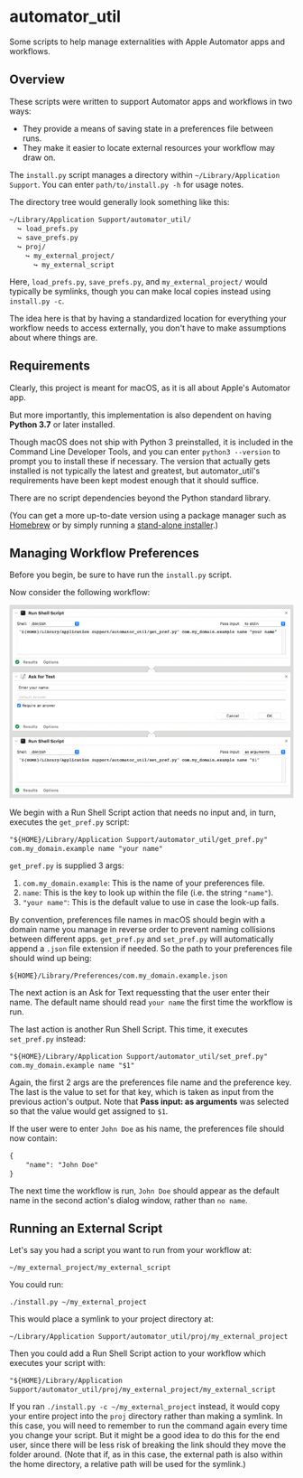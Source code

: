 # automator_util

Some scripts to help manage externalities with Apple Automator apps and workflows.

## Overview

These scripts were written to support Automator apps and workflows in two ways:

* They provide a means of saving state in a preferences file between runs.
* They make it easier to locate external resources your workflow may draw on.

The `install.py` script manages a directory within `~/Library/Application Support`. You can enter `path/to/install.py -h` for usage notes.

The directory tree would generally look something like this:

    ~/Library/Application Support/automator_util/
      ↪︎ load_prefs.py
      ↪︎ save_prefs.py
      ↪︎ proj/
        ↪︎ my_external_project/
          ↪︎ my_external_script

Here, `load_prefs.py`, `save_prefs.py`, and `my_external_project/` would typically be symlinks, though you can make local copies instead using `install.py -c`.

The idea here is that by having a standardized location for everything your workflow needs to access externally, you don't have to make assumptions about where things are.

## Requirements

Clearly, this project is meant for macOS, as it is all about Apple's Automator
app.

But more importantly, this implementation is also dependent on having **Python 3.7** or later installed.

Though macOS does not ship with Python 3 preinstalled, it is included in the Command Line Developer Tools, and you can enter `python3 --version` to prompt you to install these if necessary. The version that actually gets installed is not typically the latest and greatest, but automator_util's requirements have been kept modest enough that it should suffice.

There are no script dependencies beyond the Python standard library.

(You can get a more up-to-date version using a package manager such as [Homebrew](https://brew.sh/) or by simply running a [stand-alone installer](https://www.python.org/downloads/).)

## Managing Workflow Preferences

Before you begin, be sure to have run the `install.py` script.

Now consider the following workflow:

![example preferences workflow](support/img/prefs_workflow.png)

We begin with a Run Shell Script action that needs no input and, in turn, executes the `get_pref.py` script:

    "${HOME}/Library/Application Support/automator_util/get_pref.py" com.my_domain.example name "your name"

`get_pref.py` is supplied 3 args:

1. `com.my_domain.example`: This is the name of your preferences file.
2. `name`: This is the key to look up within the file (i.e. the string `"name"`).
3. `"your name"`: This is the default value to use in case the look-up fails.

By convention, preferences file names in macOS should begin with a domain name you manage in reverse order to prevent naming collisions between different apps. `get_pref.py` and `set_pref.py` will automatically append a `.json` file extension if needed. So the path to your preferences file should wind up being:

    ${HOME}/Library/Preferences/com.my_domain.example.json

The next action is an Ask for Text requessting that the user enter their name. The default name should read `your name` the first time the workflow is run.

The last action is another Run Shell Script. This time, it executes `set_pref.py` instead:

    "${HOME}/Library/Application Support/automator_util/set_pref.py" com.my_domain.example name "$1"

Again, the first 2 args are the preferences file name and the preference key. The last is the value to set for that key, which is taken as input from the previous action's output. Note that **Pass input: as arguments** was selected so that the value would get assigned to `$1`.

If the user were to enter `John Doe` as his name, the preferences file should now contain:

    {
        "name": "John Doe"
    }

The next time the workflow is run, `John Doe` should appear as the default name in the second action's dialog window, rather than `no name`.

## Running an External Script

Let's say you had a script you want to run from your workflow at:

    ~/my_external_project/my_external_script

You could run:

    ./install.py ~/my_external_project

This would place a symlink to your project directory at:

    ~/Library/Application Support/automator_util/proj/my_external_project

Then you could add a Run Shell Script action to your workflow which executes your script with:

    "${HOME}/Library/Application Support/automator_util/proj/my_external_project/my_external_script

If you ran `./install.py -c ~/my_external_project` instead, it would copy your entire project into the `proj` directory rather than making a symlink. In this case, you will need to remember to run the command again every time you change your script. But it might be a good idea to do this for the end user, since there will be less risk of breaking the link should they move the folder around. (Note that if, as in this case, the external path is also within the home directory, a relative path will be used for the symlink.)
